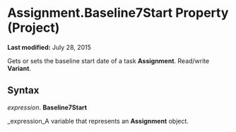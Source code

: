 
# Assignment.Baseline7Start Property (Project)

 **Last modified:** July 28, 2015

Gets or sets the baseline start date of a task  **Assignment**. Read/write  **Variant**.

## Syntax

 _expression_. **Baseline7Start**

 _expression_A variable that represents an  **Assignment** object.

